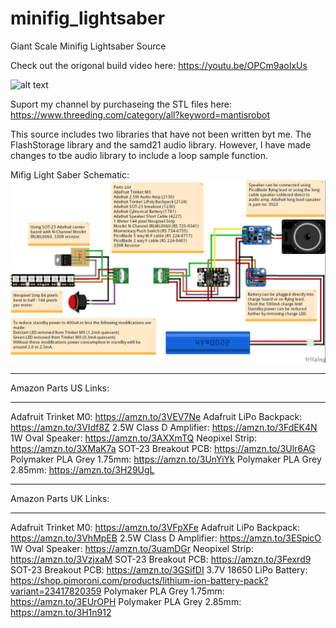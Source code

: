 # minifig_lightsaber
Giant Scale Minifig Lightsaber Source

Check out the origonal build video here:
https://youtu.be/OPCm9aoIxUs

![alt text](https://github.com/mantisrobot/lightsaber/blob/main/cad_saber.jpg?raw=true "Minifig Lightsaber")

Suport my channel by purchaseing the STL files here:
https://www.threeding.com/category/all?keyword=mantisrobot

This source includes two libraries that have not been written byt me. The FlashStorage library and the samd21 audio library. However, I have made changes to tbe audio library to include a loop sample function.

Mifig Light Saber Schematic:
![alt text](https://github.com/mantisrobot/lightsaber/blob/main/shematic/Saber_bb.jpg?raw=true "Schematic")

*********************************
Amazon Parts US Links:
*********************************
Adafruit Trinket M0: https://amzn.to/3VEV7Ne
Adafruit LiPo Backpack: https://amzn.to/3VIdf8Z
2.5W Class D Amplifier: https://amzn.to/3FdEK4N
1W Oval Speaker: https://amzn.to/3AXXmTQ
Neopixel Strip: https://amzn.to/3XMaK7a
SOT-23 Breakout PCB: https://amzn.to/3Ulr6AG
Polymaker PLA Grey 1.75mm: https://amzn.to/3UnYiYk
Polymaker PLA Grey 2.85mm: https://amzn.to/3H29UgL

*********************************
Amazon Parts UK Links:
*********************************
Adafruit Trinket M0: https://amzn.to/3VFpXFe
Adafruit LiPo Backpack: https://amzn.to/3VhMpEB
2.5W Class D Amplifier: https://amzn.to/3ESpicO
1W Oval Speaker: https://amzn.to/3uamDGr
Neopixel Strip: https://amzn.to/3VzjxaM
SOT-23 Breakout PCB: https://amzn.to/3Fexrd9
SOT-23 Breakout PCB: https://amzn.to/3GSifDI
3.7V 18650 LiPo Battery: https://shop.pimoroni.com/products/lithium-ion-battery-pack?variant=23417820359
Polymaker PLA Grey 1.75mm: https://amzn.to/3EUrOPH
Polymaker PLA Grey 2.85mm: https://amzn.to/3H1n912

